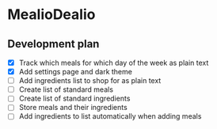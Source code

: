 # MealioDealio

## Development plan

- [x] Track which meals for which day of the week as plain text
- [x] Add settings page and dark theme
- [ ] Add ingredients list to shop for as plain text
- [ ] Create list of standard meals
- [ ] Create list of standard ingredients
- [ ] Store meals and their ingredients
- [ ] Add ingredients to list automatically when adding meals
